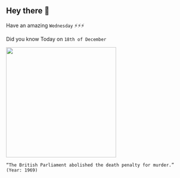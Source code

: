 ## Hey there 👋
Have an amazing `Wednesday` ⚡⚡⚡

Did you know Today on `18th of December`
 
 [<img src="https://www.deathpenaltyproject.org/wp-content/uploads/2015/11/Untitled-design-3.jpg" width="300" />](https://www.legislation.gov.uk/ukpga/1965/71) 
 ```
“The British Parliament abolished the death penalty for murder.” (Year: 1969)
```
